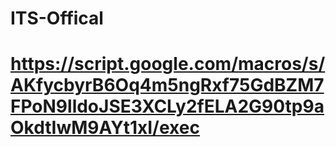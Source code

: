 # ITS-Offical
# https://script.google.com/macros/s/AKfycbyrB6Oq4m5ngRxf75GdBZM7FPoN9lldoJSE3XCLy2fELA2G90tp9aOkdtIwM9AYt1xI/exec